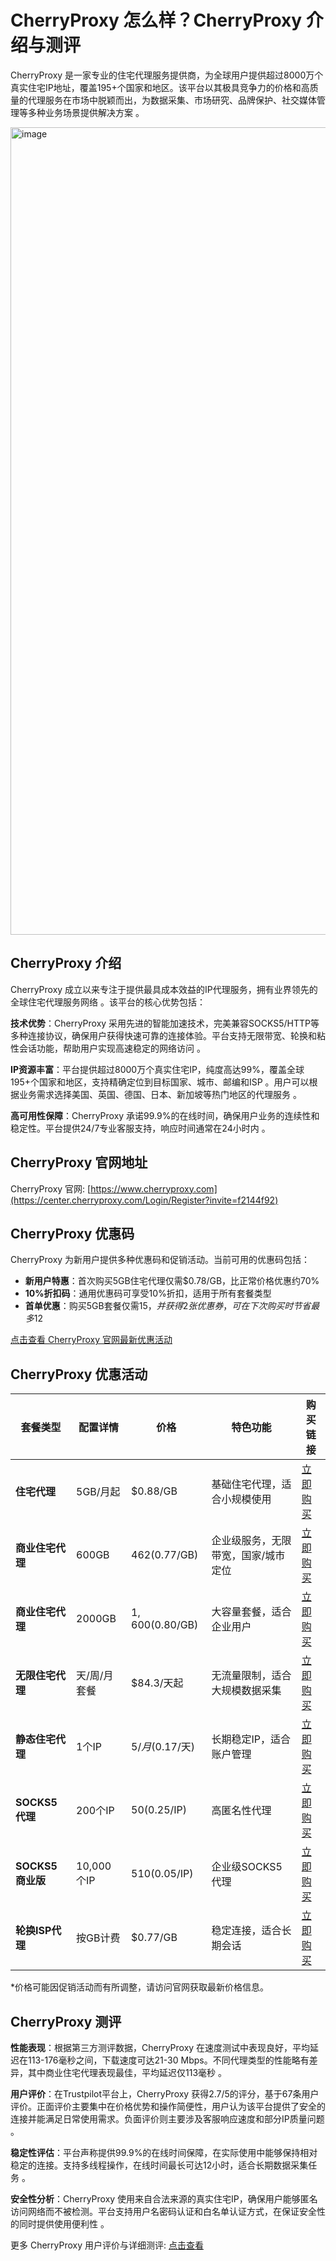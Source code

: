 # CherryProxy 怎么样？CherryProxy 介绍与测评

CherryProxy 是一家专业的住宅代理服务提供商，为全球用户提供超过8000万个真实住宅IP地址，覆盖195+个国家和地区。该平台以其极具竞争力的价格和高质量的代理服务在市场中脱颖而出，为数据采集、市场研究、品牌保护、社交媒体管理等多种业务场景提供解决方案 。

<img width="3232" height="1292" alt="image" src="https://github.com/user-attachments/assets/6ecdaec5-a8d5-44a7-95c6-75e81f8ca3c7" />

## CherryProxy 介绍

CherryProxy 成立以来专注于提供最具成本效益的IP代理服务，拥有业界领先的全球住宅代理服务网络 。该平台的核心优势包括：

**技术优势**：CherryProxy 采用先进的智能加速技术，完美兼容SOCKS5/HTTP等多种连接协议，确保用户获得快速可靠的连接体验。平台支持无限带宽、轮换和粘性会话功能，帮助用户实现高速稳定的网络访问 。

**IP资源丰富**：平台提供超过8000万个真实住宅IP，纯度高达99%，覆盖全球195+个国家和地区，支持精确定位到目标国家、城市、邮编和ISP 。用户可以根据业务需求选择美国、英国、德国、日本、新加坡等热门地区的代理服务 。

**高可用性保障**：CherryProxy 承诺99.9%的在线时间，确保用户业务的连续性和稳定性。平台提供24/7专业客服支持，响应时间通常在24小时内 。

## CherryProxy 官网地址

CherryProxy 官网: [https://www.cherryproxy.com](https://center.cherryproxy.com/Login/Register?invite=f2144f92)

## CherryProxy 优惠码

CherryProxy 为新用户提供多种优惠码和促销活动。当前可用的优惠码包括：

- **新用户特惠**：首次购买5GB住宅代理仅需$0.78/GB，比正常价格优惠约70%
- **10%折扣码**：通用优惠码可享受10%折扣，适用于所有套餐类型
- **首单优惠**：购买5GB套餐仅需$15，并获得2张优惠券，可在下次购买时节省最多$12

[点击查看 CherryProxy 官网最新优惠活动](https://center.cherryproxy.com/Login/Register?invite=f2144f92)

## CherryProxy 优惠活动

| 套餐类型 | 配置详情 | 价格 | 特色功能 | 购买链接 |
|---------|----------|------|----------|----------|
| **住宅代理** | 5GB/月起 | $0.88/GB | 基础住宅代理，适合小规模使用 | [立即购买](https://center.cherryproxy.com/Login/Register?invite=f2144f92) |
| **商业住宅代理** | 600GB | $462 ($0.77/GB) | 企业级服务，无限带宽，国家/城市定位 | [立即购买](https://center.cherryproxy.com/Login/Register?invite=f2144f92) |
| **商业住宅代理** | 2000GB | $1,600 ($0.80/GB) | 大容量套餐，适合企业用户 | [立即购买](https://center.cherryproxy.com/Login/Register?invite=f2144f92) |
| **无限住宅代理** | 天/周/月套餐 | $84.3/天起 | 无流量限制，适合大规模数据采集 | [立即购买](https://center.cherryproxy.com/Login/Register?invite=f2144f92) |
| **静态住宅代理** | 1个IP | $5/月 ($0.17/天) | 长期稳定IP，适合账户管理 | [立即购买](https://center.cherryproxy.com/Login/Register?invite=f2144f92) |
| **SOCKS5代理** | 200个IP | $50 ($0.25/IP) | 高匿名性代理 | [立即购买](https://center.cherryproxy.com/Login/Register?invite=f2144f92) |
| **SOCKS5商业版** | 10,000个IP | $510 ($0.05/IP) | 企业级SOCKS5代理 | [立即购买](https://center.cherryproxy.com/Login/Register?invite=f2144f92) |
| **轮换ISP代理** | 按GB计费 | $0.77/GB | 稳定连接，适合长期会话 | [立即购买](https://center.cherryproxy.com/Login/Register?invite=f2144f92) |

*价格可能因促销活动而有所调整，请访问官网获取最新价格信息。

## CherryProxy 测评

**性能表现**：根据第三方测评数据，CherryProxy 在速度测试中表现良好，平均延迟在113-176毫秒之间，下载速度可达21-30 Mbps。不同代理类型的性能略有差异，其中商业住宅代理表现最佳，平均延迟仅113毫秒 。

**用户评价**：在Trustpilot平台上，CherryProxy 获得2.7/5的评分，基于67条用户评价。正面评价主要集中在价格优势和操作简便性，用户认为该平台提供了安全的连接并能满足日常使用需求。负面评价则主要涉及客服响应速度和部分IP质量问题 。

**稳定性评估**：平台声称提供99.9%的在线时间保障，在实际使用中能够保持相对稳定的连接。支持多线程操作，在线时间最长可达12小时，适合长期数据采集任务 。

**安全性分析**：CherryProxy 使用来自合法来源的真实住宅IP，确保用户能够匿名访问网络而不被检测。平台支持用户名密码认证和白名单认证方式，在保证安全性的同时提供使用便利性 。

更多 CherryProxy 用户评价与详细测评: [点击查看](https://center.cherryproxy.com/Login/Register?invite=f2144f92)

